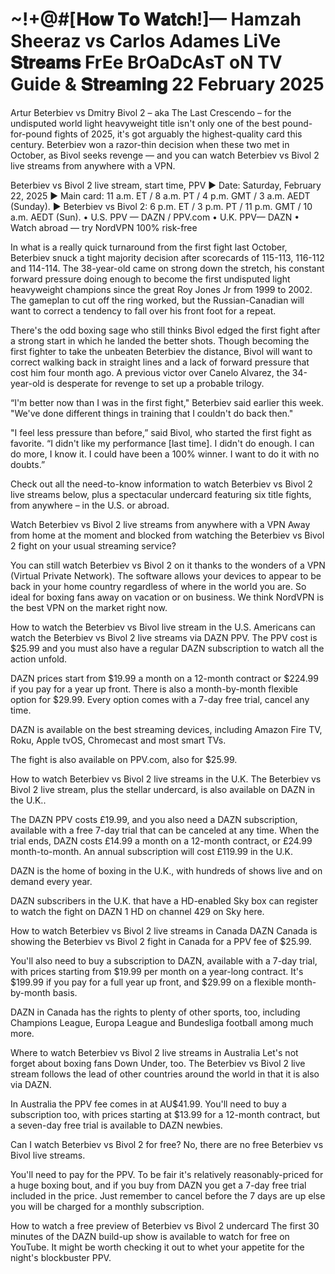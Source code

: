# ~!+@#[𝐇𝐨𝐰 𝐓𝐨 𝐖𝐚𝐭𝐜𝐡!]— Hamzah Sheeraz vs Carlos Adames LiVe 𝐒𝐭𝐫𝐞𝐚𝐦𝐬 FrEe BrOaDcAsT oN TV Guide & 𝐒𝐭𝐫𝐞𝐚𝐦𝐢𝐧𝐠 22 February 2025

Artur Beterbiev vs Dmitry Bivol 2 – aka The Last Crescendo – for the undisputed world light heavyweight title isn't only one of the best pound-for-pound fights of 2025, it's got arguably the highest-quality card this century. Beterbiev won a razor-thin decision when these two met in October, as Bivol seeks revenge — and you can watch Beterbiev vs Bivol 2 live streams from anywhere with a VPN.

Beterbiev vs Bivol 2 live stream, start time, PPV
► Date: Saturday, February 22, 2025
► Main card: 11 a.m. ET / 8 a.m. PT / 4 p.m. GMT / 3 a.m. AEDT (Sunday).
► Beterbiev vs Bivol 2: 6 p.m. ET / 3 p.m. PT / 11 p.m. GMT / 10 a.m. AEDT (Sun).
• U.S. PPV — DAZN / PPV.com
• U.K. PPV— DAZN
• Watch abroad — try NordVPN 100% risk-free

In what is a really quick turnaround from the first fight last October, Beterbiev snuck a tight majority decision after scorecards of 115-113, 116-112 and 114-114. The 38-year-old came on strong down the stretch, his constant forward pressure doing enough to become the first undisputed light heavyweight champions since the great Roy Jones Jr from 1999 to 2002. The gameplan to cut off the ring worked, but the Russian-Canadian will want to correct a tendency to fall over his front foot for a repeat.

There's the odd boxing sage who still thinks Bivol edged the first fight after a strong start in which he landed the better shots. Though becoming the first fighter to take the unbeaten Beterbiev the distance, Bivol will want to correct walking back in straight lines and a lack of forward pressure that cost him four month ago. A previous victor over Canelo Alvarez, the 34-year-old is desperate for revenge to set up a probable trilogy.

“I'm better now than I was in the first fight," Beterbiev said earlier this week. "We've done different things in training that I couldn't do back then."

"I feel less pressure than before,” said Bivol, who started the first fight as favorite. “I didn't like my performance [last time]. I didn't do enough. I can do more, I know it. I could have been a 100% winner. I want to do it with no doubts.”

Check out all the need-to-know information to watch Beterbiev vs Bivol 2 live streams below, plus a spectacular undercard featuring six title fights, from anywhere – in the U.S. or abroad.

Watch Beterbiev vs Bivol 2 live streams from anywhere with a VPN
Away from home at the moment and blocked from watching the Beterbiev vs Bivol 2 fight on your usual streaming service?

You can still watch Beterbiev vs Bivol 2 on it thanks to the wonders of a VPN (Virtual Private Network). The software allows your devices to appear to be back in your home country regardless of where in the world you are. So ideal for boxing fans away on vacation or on business. We think NordVPN is the best VPN on the market right now.

How to watch the Beterbiev vs Bivol live stream in the U.S.
Americans can watch the Beterbiev vs Bivol 2 live streams via DAZN PPV. The PPV cost is $25.99 and you must also have a regular DAZN subscription to watch all the action unfold.

DAZN prices start from $19.99 a month on a 12-month contract or $224.99 if you pay for a year up front. There is also a month-by-month flexible option for $29.99. Every option comes with a 7-day free trial, cancel any time.

DAZN is available on the best streaming devices, including Amazon Fire TV, Roku, Apple tvOS, Chromecast and most smart TVs.

The fight is also available on PPV.com, also for $25.99.

How to watch Beterbiev vs Bivol 2 live streams in the U.K.
The Beterbiev vs Bivol 2 live stream, plus the stellar undercard, is also available on DAZN in the U.K..

The DAZN PPV costs £19.99, and you also need a DAZN subscription, available with a free 7-day trial that can be canceled at any time. When the trial ends, DAZN costs £14.99 a month on a 12-month contract, or £24.99 month-to-month. An annual subscription will cost £119.99 in the U.K.

DAZN is the home of boxing in the U.K., with hundreds of shows live and on demand every year.

DAZN subscribers in the U.K. that have a HD-enabled Sky box can register to watch the fight on DAZN 1 HD on channel 429 on Sky here.

How to watch Beterbiev vs Bivol 2 live streams in Canada
DAZN Canada is showing the Beterbiev vs Bivol 2 fight in Canada for a PPV fee of $25.99.

You'll also need to buy a subscription to DAZN, available with a 7-day trial, with prices starting from $19.99 per month on a year-long contract. It's $199.99 if you pay for a full year up front, and $29.99 on a flexible month-by-month basis.

DAZN in Canada has the rights to plenty of other sports, too, including Champions League, Europa League and Bundesliga football among much more.

Where to watch Beterbiev vs Bivol 2 live streams in Australia
Let's not forget about boxing fans Down Under, too. The Beterbiev vs Bivol 2 live stream follows the lead of other countries around the world in that it is also via DAZN.

In Australia the PPV fee comes in at AU$41.99. You'll need to buy a subscription too, with prices starting at $13.99 for a 12-month contract, but a seven-day free trial is available to DAZN newbies.

Can I watch Beterbiev vs Bivol 2 for free?
No, there are no free Beterbiev vs Bivol live streams.

You'll need to pay for the PPV. To be fair it's relatively reasonably-priced for a huge boxing bout, and if you buy from DAZN you get a 7-day free trial included in the price. Just remember to cancel before the 7 days are up else you will be charged for a monthly subscription.

How to watch a free preview of Beterbiev vs Bivol 2 undercard
The first 30 minutes of the DAZN build-up show is available to watch for free on YouTube. It might be worth checking it out to whet your appetite for the night's blockbuster PPV.
